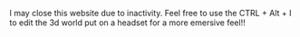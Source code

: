 I may close this website due to inactivity.
Feel free to use the CTRL + Alt + I to edit the 3d world
put on a headset for a more emersive feel!!
